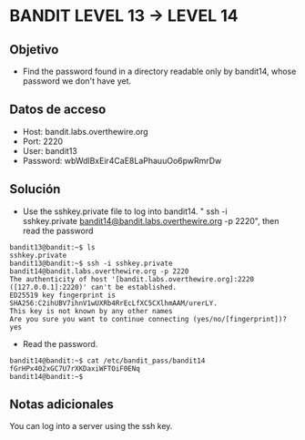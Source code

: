 # BANDIT LEVEL 13 -> LEVEL 14


## Objetivo

-   Find the password found in a directory readable only by bandit14, whose password we don't have yet.

## Datos de acceso

-   Host: bandit.labs.overthewire.org
-   Port: 2220
-   User: bandit13
-   Password: wbWdlBxEir4CaE8LaPhauuOo6pwRmrDw

## Solución

-   Use the sshkey.private file to log into bandit14. " ssh -i sshkey.private [bandit14@bandit.labs.overthewire.org](mailto:bandit14@bandit.labs.overthewire.org) -p 2220", then read the password

```
bandit13@bandit:~$ ls
sshkey.private
bandit13@bandit:~$ ssh -i sshkey.private bandit14@bandit.labs.overthewire.org -p 2220
The authenticity of host '[bandit.labs.overthewire.org]:2220 ([127.0.0.1]:2220)' can't be established.
ED25519 key fingerprint is SHA256:C2ihUBV7ihnV1wUXRb4RrEcLfXC5CXlhmAAM/urerLY.
This key is not known by any other names
Are you sure you want to continue connecting (yes/no/[fingerprint])? yes
```

-   Read the password.

```
bandit14@bandit:~$ cat /etc/bandit_pass/bandit14
fGrHPx402xGC7U7rXKDaxiWFTOiF0ENq
bandit14@bandit:~$
```

## Notas adicionales

You can log into a server using the ssh key.